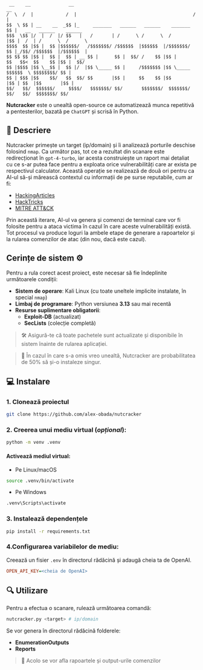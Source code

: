 ```
 __    __              __                                             __                           
/  \  /  |            /  |                                           /  |                          
$$  \ $$ | __    __  _$$ |_     _______   ______   ______    _______ $$ |   __   ______    ______  
$$$  \$$ |/  |  /  |/ $$   |   /       | /      \ /      \  /       |$$ |  /  | /      \  /      \ 
$$$$  $$ |$$ |  $$ |$$$$$$/   /$$$$$$$/ /$$$$$$  |$$$$$$  |/$$$$$$$/ $$ |_/$$/ /$$$$$$  |/$$$$$$  |
$$ $$ $$ |$$ |  $$ |  $$ | __ $$ |      $$ |  $$/ /    $$ |$$ |      $$   $$<  $$    $$ |$$ |  $$/ 
$$ |$$$$ |$$ \__$$ |  $$ |/  |$$ \_____ $$ |     /$$$$$$$ |$$ \_____ $$$$$$  \ $$$$$$$$/ $$ |      
$$ | $$$ |$$    $$/   $$  $$/ $$       |$$ |     $$    $$ |$$       |$$ | $$  |$$       |$$ |      
$$/   $$/  $$$$$$/     $$$$/   $$$$$$$/ $$/       $$$$$$$/  $$$$$$$/ $$/   $$/  $$$$$$$/ $$/       
```
**Nutcracker** este o unealtă open-source ce automatizează munca repetitivă a pentesterilor, bazată pe ```ChatGPT``` și scrisă în Python.

## 📝 Descriere

Nutcracker primește un target (ip/domain) și îi analizează porturile deschise folosind `nmap`. Ca următor pas, tot ce a rezultat din scanare este redirecționat în `gpt-4-turbo`, iar acesta construiește un raport mai detaliat cu ce s-ar putea face pentru a exploata orice vulnerabilități care ar exista pe respectivul calculator. Această operație se realizează de două ori pentru ca AI-ul să-și mărească contextul cu informații de pe surse reputabile, cum ar fi:
  - [HackingArticles](https://www.hackingarticles.in/penetration-testing/)
  - [HackTricks](https://book.hacktricks.wiki/en/index.html)
  - [MITRE ATT&CK](https://attack.mitre.org/)

Prin această iterare, AI-ul va genera și comenzi de terminal care vor fi folosite pentru a ataca victima în cazul în care aceste vulnerabilități există. Tot procesul va produce loguri la ambele etape de generare a rapoartelor și la rularea comenzilor de atac (din nou, dacă este cazul).

## Cerințe de sistem ⚙️

Pentru a rula corect acest proiect, este necesar să fie îndeplinite următoarele condiții:

- **Sistem de operare**: Kali Linux (cu toate uneltele implicite instalate, în special ```nmap```)
- **Limbaj de programare**: Python versiunea **3.13** sau mai recentă
- **Resurse suplimentare obligatorii**:
  - **Exploit-DB** (actualizat)
  - **SecLists** (colecție completă)

> 🛠️ Asigură-te că toate pachetele sunt actualizate și disponibile în sistem înainte de rularea aplicației.

> 🔧 În cazul în care s-a omis vreo unealtă, Nutcracker are probabilitatea de 50% să și-o instaleze singur.

## 💻 Instalare

### 1. Clonează proiectul
```bash
git clone https://github.com/alex-obada/nutcracker

```
### 2. Creerea unui mediu virtual (<i>opțional</i>):

```bash
python -m venv .venv
```
#### Activează mediul virtual:

- Pe Linux/macOS
```bash
source .venv/bin/activate
```
- Pe Windows
```cmd
.venv\Scripts\activate
```

### 3. Instalează dependențele
```bash
pip install -r requirements.txt
```
### 4.Configurarea variabilelor de mediu:
Creează un fisier ```.env``` în directorul rădăcină și adaugă cheia ta de OpenAI.
```ini
OPEN_API_KEY=<cheia de OpenAI>
```

## 🔍 Utilizare


Pentru a efectua o scanare, rulează următoarea comandă:
```bash
nutcracker.py <target> # ip/domain
```
Se vor genera în directorul rădăcină folderele:

- **EnumerationOutputs**
- **Reports**
> 🎯 Acolo se vor afla rapoartele și output-urile comenzilor

